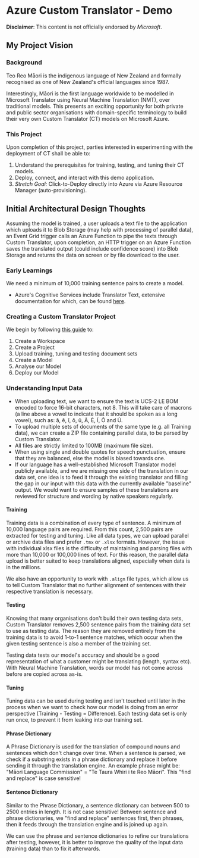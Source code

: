 # Azure Custom Translator - Demo

**Disclaimer**: This content is not officially endorsed by *Microsoft*.

## My Project Vision

### Background

Teo Reo Māori is the indigenous language of New Zealand and formally recognised as one of New Zealand's official languages since 1987.

Interestingly, Māori is the first language worldwide to be modelled in Microsoft Translator using Neural Machine Translation (NMT), over traditional models. This presents an exciting opportunity for both private and public sector organisations with domain-specific terminology to build their very own Custom Translator (CT) models on Microsoft Azure.

### This Project

Upon completion of this project, parties interested in experimenting with the deployment of CT shall be able to:

1. Understand the prerequisites for training, testing, and tuning their CT models.
2. Deploy, connect, and interact with this demo application.
3. *Stretch Goal:* Click-to-Deploy directly into Azure via Azure Resource Manager (auto-provisioning).

## Initial Architectural Design Thoughts

Assuming the model is trained, a user uploads a text file to the application which uploads it to Blob Storage (may help with processing of parallel data), an Event Grid trigger calls an Azure Function to pipe the texts through Custom Translator, upon completion, an HTTP trigger on an Azure Function saves the translated output (could include confidence score) into Blob Storage and returns the data on screen or by file download to the user.

### Early Learnings

We need a minimum of 10,000 training sentence pairs to create a model.

- Azure's Cognitive Services include Translator Text, extensive documentation for which, can be found [here](https://docs.microsoft.com/en-us/azure/cognitive-services/translator/).

### Creating a Custom Translator Project

We begin by following [this guide](https://docs.microsoft.com/en-us/azure/cognitive-services/translator/custom-translator/quickstart-build-deploy-custom-model) to:

1. Create a Workspace
2. Create a Project
3. Upload training, tuning and testing document sets
4. Create a Model
5. Analyse our Model
6. Deploy our Model

### Understanding Input Data

- When uploading text, we want to ensure the text is UCS-2 LE BOM encoded to force 16-bit characters, not 8. This will take care of macrons (a line above a vowel to indicate that it should be spoken as a long vowel), such as: ā, ē, ī, ō, ū, Ā, Ē, Ī, Ō and Ū.
- To upload multiple sets of documents of the same type (e.g. all Training data), we can create a ZIP file containing parallel data, to be parsed by Custom Translator.
- All files are strictly limited to 100MB (maximum file size).
- When using single and double quotes for speech punctuation, ensure that they are balanced, else the model is biased towards one.
- If our language has a well-established Microsoft Translator model publicly available, and we are missing one side of the translation in our data set, one idea is to feed it through the existing translator and filling the gap in our input with this data with the currently available "baseline" output. We would want to ensure samples of these translations are reviewed for structure and wording by native speakers regularly.

#### Training

Training data is a combination of every type of sentence. A minimum of 10,000 language pairs are required. From this count, 2,500 pairs are extracted for testing and tuning.
Like all data types, we can upload parallel or archive data files and prefer `.tmx` or `.xlsx` formats. However, the issue with individual xlsx files is the difficulty of maintaining and parsing files with more than 10,000 or 100,000 lines of text. For this reason, the parallel data upload is better suited to keep translations aligned, especially when data is in the millions.

We also have an opportunity to work with `.align` file types, which allow us to tell Custom Translator that no further alignment of sentences with their respective translation is necessary.

#### Testing

Knowing that many organisations don't build their own testing data sets, Custom Translator removes 2,500 sentence pairs from the training data set to use as testing data. The reason they are removed entirely from the training data is to avoid 1-to-1 sentence matches, which occur when the given testing sentence is also a member of the training set.

Testing data tests our model's accuracy and should be a good representation of what a customer might be translating (length, syntax etc). With Neural Machine Translation, words our model has not come across before are copied across as-is.

#### Tuning

Tuning data can be used during testing and isn't touched until later in the process when we want to check how our model is doing from an error perspective (Training - Testing = Difference). Each testing data set is only run once, to prevent it from leaking into our training set.

#### Phrase Dictionary

A Phrase Dictionary is used for the translation of compound nouns and sentences which don't change over time. When a sentence is parsed, we check if a substring exists in a phrase dictionary and replace it before sending it through the translation engine. An example phrase might be: "Māori Language Commission" = "Te Taura Whiri i te Reo Māori".
This "find and replace" is case sensitive!

#### Sentence Dictionary

Similar to the Phrase Dictionary, a sentence dictionary can between 500 to 2500 entries in length. It is not case sensitive! Between sentence and phrase dictionaries, we "find and replace" sentences first, then phrases, then it feeds through the translation engine and is joined up again.

We can use the phrase and sentence dictionaries to refine our translations after testing, however, it is better to improve the quality of the input data (training data) than to fix it afterwards.